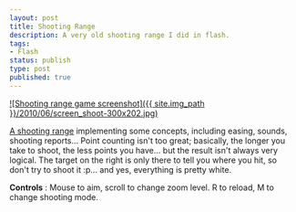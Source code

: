 ```yaml
---
layout: post
title: Shooting Range
description: A very old shooting range I did in flash.
tags:
- Flash
status: publish
type: post
published: true
---
```

[![Shooting range game screenshot]({{ site.img_path }}/2010/06/screen_shoot-300x202.jpg)](http://yannick-lohse.fr/2010/06/shooting-range/)

[A shooting range](http://code.yannick-lohse.fr/swf/shooting.swf) implementing some concepts, including easing, sounds, shooting reports…
Point counting isn't too great; basically, the longer you take to shoot, the less points you have… but the result isn't always very logical. The target on the right is only there to tell you where you hit, so don't try to shoot it :p… and yes, everything is pretty white.

**Controls** : Mouse to aim, scroll to change zoom level. R to reload, M to change shooting mode.
